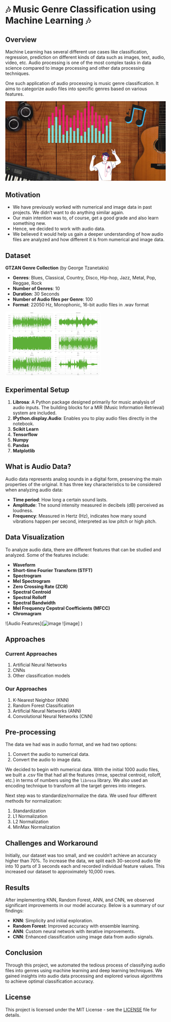 # 🎶 Music Genre Classification using Machine Learning 🎶

## Overview
Machine Learning has several different use cases like classification, regression, prediction on different kinds of data such as images, text, audio, video, etc. Audio processing is one of the most complex tasks in data science compared to image processing and other data processing techniques.

One such application of audio processing is music genre classification. It aims to categorize audio files into specific genres based on various features.

![Music Genre](music.png)

## Motivation
- We have previously worked with numerical and image data in past projects. We didn’t want to do anything similar again.
- Our main intention was to, of course, get a good grade and also learn something new.
- Hence, we decided to work with audio data.
- We believed it would help us gain a deeper understanding of how audio files are analyzed and how different it is from numerical and image data.

## Dataset
**GTZAN Genre Collection** (by George Tzanetakis)
- **Genres**: Blues, Classical, Country, Disco, Hip-hop, Jazz, Metal, Pop, Reggae, Rock
- **Number of Genres**: 10
- **Duration**: 30 Seconds
- **Number of Audio files per Genre**: 100
- **Format**: 22050 Hz, Monophonic, 16-bit audio files in .wav format

![GTZAN Dataset](MusicGe.png)

## Experimental Setup
1. **Librosa**: A Python package designed primarily for music analysis of audio inputs. The building blocks for a MIR (Music Information Retrieval) system are included.
2. **IPython.display.Audio**: Enables you to play audio files directly in the notebook.
3. **Scikit Learn**
4. **Tensorflow**
5. **Numpy**
6. **Pandas**
7. **Matplotlib**

## What is Audio Data?
Audio data represents analog sounds in a digital form, preserving the main properties of the original. It has three key characteristics to be considered when analyzing audio data:
- **Time period**: How long a certain sound lasts.
- **Amplitude**: The sound intensity measured in decibels (dB) perceived as loudness.
- **Frequency**: Measured in Hertz (Hz), indicates how many sound vibrations happen per second, interpreted as low pitch or high pitch.

## Data Visualization
To analyze audio data, there are different features that can be studied and analyzed. Some of the features include:
- **Waveform**
- **Short-time Fourier Transform (STFT)**
- **Spectrogram**
- **Mel Spectrogram**
- **Zero Crossing Rate (ZCR)**
- **Spectral Centroid**
- **Spectral Rolloff**
- **Spectral Bandwidth**
- **Mel Frequency Cepstral Coefficients (MFCC)**
- **Chromagram**

![Audio Features](![image](https://github.com/Elangovan0101/Music-genre-classification/assets/152248833/836e73f2-d316-46dc-97c9-3dc8d1e23e4f)
![image]
)

## Approaches
### Current Approaches
1. Artificial Neural Networks
2. CNNs
3. Other classification models

### Our Approaches
1. K-Nearest Neighbor (KNN)
2. Random Forest Classification
3. Artificial Neural Networks (ANN)
4. Convolutional Neural Networks (CNN)

## Pre-processing
The data we had was in audio format, and we had two options:
1. Convert the audio to numerical data.
2. Convert the audio to image data.

We decided to begin with numerical data. With the initial 1000 audio files, we built a .csv file that had all the features (rmse, spectral centroid, rolloff, etc.) in terms of numbers using the `librosa` library. We also used an encoding technique to transform all the target genres into integers.

Next step was to standardize/normalize the data. We used four different methods for normalization:
1. Standardization
2. L1 Normalization
3. L2 Normalization
4. MinMax Normalization

## Challenges and Workaround
Initially, our dataset was too small, and we couldn’t achieve an accuracy higher than 70%. To increase the data, we split each 30-second audio file into 10 parts of 3 seconds each and recorded individual feature values. This increased our dataset to approximately 10,000 rows.

## Results
After implementing KNN, Random Forest, ANN, and CNN, we observed significant improvements in our model accuracy. Below is a summary of our findings:

- **KNN**: Simplicity and initial exploration.
- **Random Forest**: Improved accuracy with ensemble learning.
- **ANN**: Custom neural network with iterative improvements.
- **CNN**: Enhanced classification using image data from audio signals.

## Conclusion
Through this project, we automated the tedious process of classifying audio files into genres using machine learning and deep learning techniques. We gained insights into audio data processing and explored various algorithms to achieve optimal classification accuracy.


## License
This project is licensed under the MIT License - see the [LICENSE](LICENSE) file for details.


